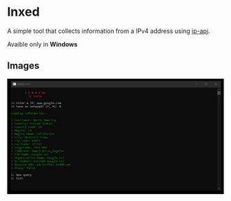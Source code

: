 # Inxed
A simple tool that collects information from a IPv4 address using [ip-api](https://ip-api.com/).

Avaible only in **Windows**

## Images

![main program](https://github.com/manucabral/Inxed/blob/main/images/1.png)
